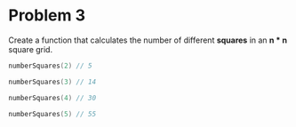 # Problem 3

Create a function that calculates the number of different **squares** in an **n * n** square grid.

```go
numberSquares(2) // 5

numberSquares(3) // 14

numberSquares(4) // 30

numberSquares(5) // 55
```
